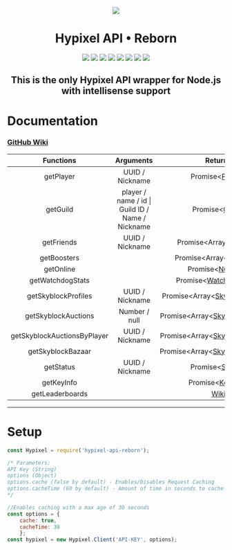 
<div align="center">
<img src="https://i.imgur.com/cDFoQZU.png?1">
<h1>Hypixel API • Reborn</h1>
<a href="https://discord.gg/NSEBNMM"><img src="https://discordapp.com/api/guilds/660416184252104705/embed.png"></a>
<a href="https://travis-ci.org/StavZ/hypixel-api-reborn"><img src="https://flat.badgen.net/travis/StavZ/hypixel-api-reborn"></a>
<a href="https://app.circleci.com/pipelines/github/hypixel-api-reborn/hypixel-api-reborn"><img src="https://flat.badgen.net/github/status/hypixel-api-reborn/hypixel-api-reborn/master/ci/circleci"></a>
<img src="https://flat.badgen.net/npm/v/hypixel-api-reborn">
<img src="https://flat.badgen.net/npm/license/hypixel-api-reborn">
<a href="https://github.com/Hypixel-API-Reborn/hypixel-api-reborn"><img src="https://flat.badgen.net/github/stars/hypixel-api-reborn/hypixel-api-reborn"></a>
<a href="https://www.patreon.com/hypixelapireborn"><img src="https://i.imgur.com/gXkqa1Z.png?1"></a>
<a href="https://www.npmjs.com/package/hypixel-api-reborn"><img src="https://nodei.co/npm/hypixel-api-reborn.png?compact=true"></a>
<h2>This is the only Hypixel API wrapper for Node.js with intellisense support</h2>
</div>

# Documentation

<h3><a href="https://github.com/Hypixel-API-Reborn/hypixel-api-reborn/wiki">GitHub Wiki</a></h3>

|          Functions          |                    Arguments                     |                                                  Returns                                                   |
| :-------------------------: | :----------------------------------------------: | :--------------------------------------------------------------------------------------------------------: |
|          getPlayer          |                 UUID / Nickname                  |                               Promise<[Player](./src/structures/Player.js)>                                |
|          getGuild           | player / name / id \| Guild ID / Name / Nickname |                             Promise<[Guild](./src/structures/Guild/Guild.js)>                              |
|         getFriends          |                 UUID / Nickname                  |                            Promise<Array<[Friend](./src/structures/Friend.js)>>                            |
|         getBoosters         |                                                  |                      Promise<Array<[Booster](./src/structures/Boosters/Booster.js)>>                       |
|          getOnline          |                                                  | Promise<[Number](https://developer.mozilla.org/en-US/docs/Web/JavaScript/Reference/Global_Objects/Number)> |
|      getWatchdogStats       |                                                  |                        Promise<[WatchdogStats](./src/structures/Watchdog/Stats.js)>                        |
|     getSkyblockProfiles     |                       UUID / Nickname                        |              Promise<Array<[SkyblockProfile](./src/structures/SkyBlock/SkyblockProfile.js)>>               |
|     getSkyblockAuctions     |                  Number / null                   |              Promise<Array<[SkyblockAuction](./src/structures/SkyBlock/Auctions/Auction.js)>>              |
| getSkyblockAuctionsByPlayer |                       UUID / Nickname                       |              Promise<Array<[SkyblockAuction](./src/structures/SkyBlock/Auctions/Auction.js)>>              |
|      getSkyblockBazaar      |                                                  |               Promise<Array<[SkyblockProduct](./src/structures/SkyBlock/Bazzar/Product.js)>>               |
|          getStatus          |                 UUID / Nickname                  |                               Promise<[Status](./src/structures/Status.js)>                                |
|         getKeyInfo          |                                                  |                              Promise<[KeyInfo](./src/structures/KeyInfo.js)>                               |
|       getLeaderboards       |                                                  |           [Wiki](https://github.com/Hypixel-API-Reborn/hypixel-api-reborn/wiki/getLeaderboards)            |

---

# Setup

``` js
const Hypixel = require('hypixel-api-reborn');

/* Parameters:
API Key (String)
options (Object)
options.cache (false by default) - Enables/Disables Request Caching
options.cacheTime (60 by default) - Amount of time in seconds to cache the request. 
*/

//Enables caching with a max age of 30 seconds
const options = {
    cache: true,
    cacheTime: 30
    };
const hypixel = new Hypixel.Client('API-KEY', options);
```

